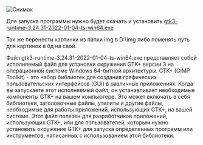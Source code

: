 ![Снимок](https://github.com/evgen-bedr/FilmSearchApp/assets/53431753/0845521b-7098-47ba-9b2b-10285c73326a)

Для запуска программы нужно будет скачать и установить [gtk3-runtime-3.24.31-2022-01-04-ts-win64.exe](https://github.com/tschoonj/GTK-for-Windows-Runtime-Environment-Installer/releases/download/2022-01-04/gtk3-runtime-3.24.31-2022-01-04-ts-win64.exe)


Так же перенести картинки из папки img в D:\img  либо поменять путь для картинок в бд на свой.


Файл gtk3-runtime-3.24.31-2022-01-04-ts-win64.exe представляет собой исполняемый файл для установки окружения GTK+ версии 3 на операционной системе Windows 64-битной архитектуры. GTK+ (GIMP Toolkit) - это набор библиотек для создания графических пользовательских интерфейсов (GUI) в различных приложениях.
Когда вы запускаете этот исполняемый файл, он устанавливает необходимые компоненты GTK+ на вашем компьютере. Это может включать в себя библиотеки, заголовочные файлы, утилиты и другие файлы, необходимые для работы приложений, использующих GTK+, на вашей системе.
Этот файл полезен для разработчиков приложений, использующих GTK+, или для пользователей, которым нужно установить окружение GTK+ для запуска определенных программ или инструментов, написанных с использованием этой библиотеки.
